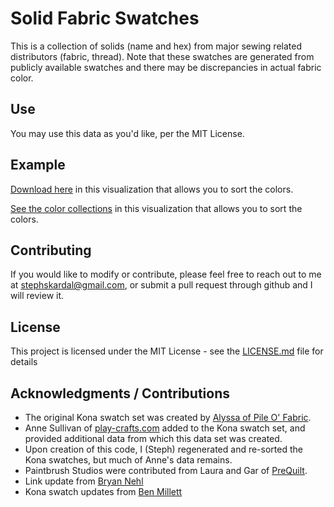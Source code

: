 # Solid Fabric Swatches

This is a collection of solids (name and hex) from major sewing related distributors (fabric, thread). Note that these swatches are generated from publicly available swatches and there may be discrepancies in actual fabric color.

## Use

You may use this data as you'd like, per the MIT License.

## Example

[Download here](https://www.stephskardalquilts.com/tools/) in this visualization that allows you to sort the colors.

[See the color collections](https://www.stephskardalquilts.com/solids-library-now-on-github/) in this visualization that allows you to sort the colors.

## Contributing

If you would like to modify or contribute, please feel free to reach out to me at [stephskardal@gmail.com](mailto:stephskardal@gmail.com), or submit a pull request through github and I will review it.

## License

This project is licensed under the MIT License - see the [LICENSE.md](LICENSE.md) file for details

## Acknowledgments / Contributions

* The original Kona swatch set was created by [Alyssa of Pile O' Fabric](https://pileofabric.com/blogs/modern-quilting/15173769-kona-illustrator-swatches-install-tutorial).
* Anne Sullivan of [play-crafts.com](http://www.play-crafts.com/blog/tools/) added to the Kona swatch set, and provided additional data from which this data set was created.
* Upon creation of this code, I (Steph) regenerated and re-sorted the Kona swatches, but much of Anne's data remains.
* Paintbrush Studios were contributed from Laura and Gar of [PreQuilt](https://app.prequilt.com/).
* Link update from [Bryan Nehl](https://github.com/k0emt)
* Kona swatch updates from [Ben Millett](https://benmillett.us/)
